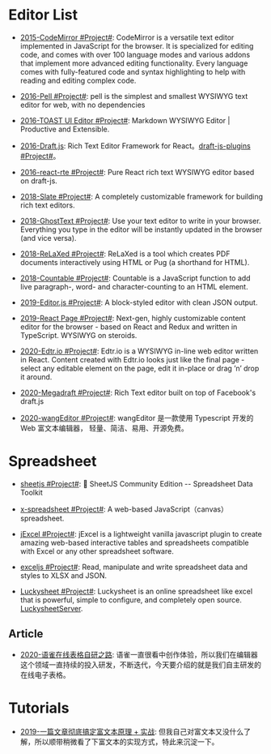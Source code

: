 # Editor List

- [2015-CodeMirror #Project#](https://github.com/codemirror/CodeMirror): CodeMirror is a versatile text editor implemented in JavaScript for the browser. It is specialized for editing code, and comes with over 100 language modes and various addons that implement more advanced editing functionality. Every language comes with fully-featured code and syntax highlighting to help with reading and editing complex code.

- [2016-Pell #Project#](https://github.com/jaredreich/pell): pell is the simplest and smallest WYSIWYG text editor for web, with no dependencies

- [2016-TOAST UI Editor #Project#](https://parg.co/UVY): Markdown WYSIWYG Editor | Productive and Extensible.

- [2016-Draft.js](https://facebook.github.io/draft-js/): Rich Text Editor Framework for React。[draft-js-plugins #Project#](https://www.draft-js-plugins.com/)。

- [2016-react-rte #Project#](https://github.com/sstur/react-rte): Pure React rich text WYSIWYG editor based on draft-js.

- [2018-Slate #Project#](https://github.com/ianstormtaylor/slate): A completely customizable framework for building rich text editors.

- [2018-GhostText #Project#](https://github.com/GhostText/GhostText): Use your text editor to write in your browser. Everything you type in the editor will be instantly updated in the browser (and vice versa).

- [2018-ReLaXed #Project#](https://github.com/RelaxedJS/ReLaXed): ReLaXed is a tool which creates PDF documents interactively using HTML or Pug (a shorthand for HTML).

- [2018-Countable #Project#](https://github.com/RadLikeWhoa/Countable/blob/master/README.md): Countable is a JavaScript function to add live paragraph-, word- and character-counting to an HTML element.

- [2019-Editor.js #Project#](https://github.com/codex-team/editor.js): A block-styled editor with clean JSON output.

- [2019-React Page #Project#](https://github.com/react-page/react-page): Next-gen, highly customizable content editor for the browser - based on React and Redux and written in TypeScript. WYSIWYG on steroids.

- [2020-Edtr.io #Project#](https://edtr.io): Edtr.io is a WYSIWYG in-line web editor written in React. Content created with Edtr.io looks just like the final page - select any editable element on the page, edit it in-place or drag ’n’ drop it around.

- [2020-Megadraft #Project#](https://github.com/globocom/megadraft): Rich Text editor built on top of Facebook's draft.js

- [2020-wangEditor #Project#](https://github.com/wangeditor-team/wangEditor): wangEditor 是一款使用 Typescript 开发的 Web 富文本编辑器， 轻量、简洁、易用、开源免费。

# Spreadsheet

- [sheetjs #Project#](https://github.com/SheetJS/sheetjs): 📗 SheetJS Community Edition -- Spreadsheet Data Toolkit

- [x-spreadsheet #Project#](https://github.com/myliang/x-spreadsheet): A web-based JavaScript（canvas）spreadsheet.

- [jExcel #Project#](https://github.com/paulhodel/jexcel): jExcel is a lightweight vanilla javascript plugin to create amazing web-based interactive tables and spreadsheets compatible with Excel or any other spreadsheet software.

- [exceljs #Project#](https://github.com/exceljs/exceljs): Read, manipulate and write spreadsheet data and styles to XLSX and JSON.

- [Luckysheet #Project#](https://github.com/mengshukeji/Luckysheet): Luckysheet is an online spreadsheet like excel that is powerful, simple to configure, and completely open source. [LuckysheetServer](https://github.com/mengshukeji/LuckysheetServer).

## Article

- [2020-语雀在线表格自研之路](https://mp.weixin.qq.com/s/SiwlayY5qYrAAQZg7Ovaeg): 语雀一直很看中创作体验，所以我们在编辑器这个领域一直持续的投入研发，不断迭代，今天要介绍的就是我们自主研发的在线电子表格。

# Tutorials

- [2019-一篇文章彻底搞定富文本原理 + 实战](https://mp.weixin.qq.com/s/tx8y00WXa0OWFEnmSj5caw): 但我自己对富文本又没什么了解，所以顺带稍微看了下富文本的实现方式，特此来沉淀一下。
